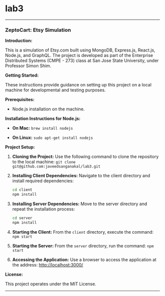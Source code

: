 # lab3

---

### ZeptoCart: Etsy Simulation

**Introduction:**

This is a simulation of Etsy.com built using MongoDB, Express.js, React.js, Node.js, and GraphQL. The project is developed as part of the Enterprise Distributed Systems (CMPE - 273) class at San Jose State University, under Professor Simon Shim.

**Getting Started:**

These instructions provide guidance on setting up this project on a local machine for developmental and testing purposes.

**Prerequisites:**

- Node.js installation on the machine.

**Installation Instructions for Node.js:**

- **On Mac:** 
  `brew install nodejs`
  
- **On Linux:** 
  `sudo apt-get install nodejs`

**Project Setup:**

1. **Cloning the Project:** Use the following command to clone the repository to the local machine:
   `git clone git@github.com:javeedsanganakal/lab3.git`

2. **Installing Client Dependencies:** Navigate to the client directory and install required dependencies:
   ```bash
   cd client
   npm install
   ```

3. **Installing Server Dependencies:** Move to the server directory and repeat the installation process:
   ```bash
   cd server
   npm install
   ```

4. **Starting the Client:** From the `client` directory, execute the command:
   `npm start`

5. **Starting the Server:** From the `server` directory, run the command:
   `npm start`

6. **Accessing the Application:** Use a browser to access the application at the address:
   [http://localhost:3000/](http://localhost:3000/)

**License:**

This project operates under the MIT License.

---
